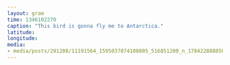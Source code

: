 ```yaml
---
layout: gram
time: 1346102270
caption: "This bird is gonna fly me to Antarctica."
latitude: 
longitude: 
media:
- media/posts/201208/11191564_1595037074108805_516851200_n_17842288885000351.jpg
---
```

